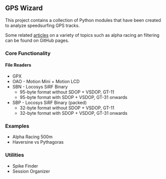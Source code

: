 ## GPS Wizard

This project contains a collection of Python modules that have been created to analyze speedsurfing GPS tracks.

Some related [articles](https://logiqx.github.io/gps-wizard/) on a variety of topics such as alpha racing an filtering can be found on GitHub pages.



### Core Functionality

#### File Readers

- GPX
- OAO - Motion Mini + Motion LCD
- SBN - Locosys SiRF Binary
  - 95-byte format without SDOP + VSDOP, GT-11
  - 95-byte format with SDOP + VSDOP, GT-31 onwards
- SBP - Locosys SiRF Binary (packed)
  - 32-byte format without SDOP + VSDOP, GT-11
  - 32-byte format with SDOP + VSDOP, GT-31 onwards



### Examples

- Alpha Racing 500m
- Haversine vs Pythagoras



### Utilities

- Spike Finder
- Session Organizer
